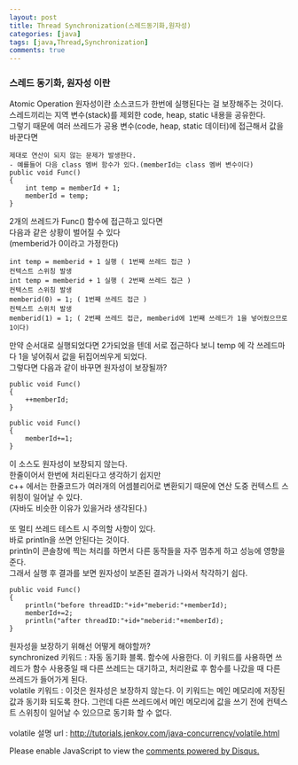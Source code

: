 ```yaml
---
layout: post
title: Thread Synchronization(스레드동기화,원자성)
categories: [java]
tags: [java,Thread,Synchronization]
comments: true
---
```

### 스레드 동기화, 원자성 이란
Atomic Operation
원자성이란 소스코드가 한번에 실행된다는 걸 보장해주는 것이다.<br>
스레드끼리는 지역 변수(stack)를 제외한 code, heap, static 내용을 공유한다.<br>
그렇기 때문에 여러 쓰레드가 공용 변수(code, heap, static 데이터)에 접근해서 값을 바꾼다면<br>

~~~
제대로 연산이 되지 않는 문제가 발생한다.
- 예를들어 다음 class 멤버 함수가 있다.(memberId는 class 멤버 변수이다)
public void Func()
{
    int temp = memberId + 1;
    memberId = temp;
}
~~~

2개의 쓰레드가 Func() 함수에 접근하고 있다면<br>
다음과 같은 상황이 벌어질 수 있다<br>
 (memberid가 0이라고 가정한다)<br>

~~~
int temp = memberid + 1 실행 ( 1번째 쓰레드 접근 )
컨텍스트 스위칭 발생
int temp = memberid + 1 실행 ( 2번째 쓰레드 접근 )
컨텍스트 스위칭 발생
memberid(0) = 1; ( 1번째 쓰레드 접근 )
컨텍스트 스위치 발생
memberid(1) = 1; ( 2번째 쓰레드 접근, memberid에 1번째 쓰레드가 1을 넣어줬으므로 1이다)
~~~~

만약 순서대로 실행되었다면 2가되었을 텐데 서로 접근하다 보니 temp 에 각 쓰레드마다 1을 넣어줘서 값을 뒤집어씌우게 되었다.<br>
그렇다면 다음과 같이 바꾸면 원자성이 보장될까?<br>

~~~
public void Func()
{
    ++memberId;
}

public void Func()
{
    memberId+=1;
}
~~~

이 소스도 원자성이 보장되지 않는다.<br>
한줄이어서 한번에 처리된다고 생각하기 쉽지만<br>
c++ 에서는 한줄코드가 여러개의 어셈블리어로 변환되기 때문에 연산 도중 컨텍스트 스위칭이 일어날 수 있다.<br>
(자바도 비슷한 이유가 있을거라 생각된다.)<br>
<br>
또 멀티 쓰레드 테스트 시 주의할 사항이 있다.<br>
바로 println을 쓰면 안된다는 것이다.<br>
println이 콘솔창에 찍는 처리를 하면서 다른 동작들을 자주 멈추게 하고 성능에 영향을 준다.<br>
그래서 실행 후 결과를 보면 원자성이 보존된 결과가 나와서 착각하기 쉽다.<br>

~~~
public void Func()
{
    println("before threadID:"+id+"meberid:"+memberId);
    memberId+=2;
    println("after threadID:"+id+"meberid:"+memberId);
}
~~~

원자성을 보장하기 위해선 어떻게 해야할까?<br>
synchronized 키워드 : 자동 동기화 블록. 함수에 사용한다. 이 키워드를 사용하면 쓰레드가 함수 사용중일 때 다른 쓰레드는 대기하고, 처리완료 후 함수를 나갔을 때 다른 쓰레드가 들어가게 된다.<br>
volatile 키워드 :  이것은 원자성은 보장하지 않는다. 이 키워드는 메인 메모리에 저장된 값과 동기화 되도록 한다. 그런데 다른 쓰레드에서 메인 메모리에 값을 쓰기 전에 컨텍스트 스위칭이 일어날 수 있으므로 동기화 할 수 없다.<br>
<br>
volatile 설명 url : http://tutorials.jenkov.com/java-concurrency/volatile.html

<div id="disqus_thread"></div>
<script>

/**
*  RECOMMENDED CONFIGURATION VARIA*BLES: EDIT AND UNCOMMENT THE SECTION BELOW TO INSERT DYNAMIC VALUES FROM YOUR PLATFORM OR CMS.
*  LEARN WHY DEFINING THESE VARIABLES IS IMPORTANT: https://disqus.com/admin/universalcode/#configuration-variables*/
/*
var disqus_config = function () {
this.page.url = PAGE_URL;  // Replace PAGE_URL with your page's canonical URL variable
this.page.identifier = PAGE_IDENTIFIER; // Replace PAGE_IDENTIFIER with your page's unique identifier variable
};
*/
(function() { // DON'T EDIT BELOW THIS LINE
var d = document, s = d.createElement('script');
s.src = 'https://parkwonhui.disqus.com/embed.js';
s.setAttribute('data-timestamp', +new Date());
(d.head || d.body).appendChild(s);
})();
</script>
<noscript>Please enable JavaScript to view the <a href="https://disqus.com/?ref_noscript">comments powered by Disqus.</a></noscript>
                            